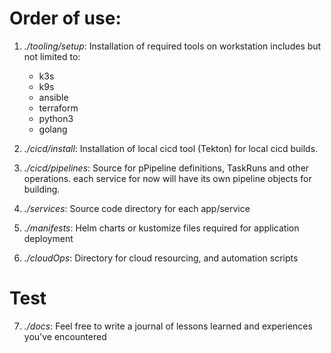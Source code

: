 # Order of use:

1. *./tooling/setup*:         Installation of required tools on workstation includes but not limited to:
    -   k3s
    -   k9s
    -   ansible
    -   terraform
    -   python3
    -   golang



2. *./cicd/install*:          Installation of local cicd tool (Tekton) for local cicd builds.


3. *./cicd/pipelines*:        Source for pPipeline definitions, TaskRuns and other operations.
                              each service for now will have its own pipeline objects for building.

4. *./services*:              Source code directory for each app/service


5. *./manifests*:             Helm charts or kustomize files required for application deployment


6. *./cloudOps*:              Directory for cloud resourcing, and automation scripts

# Test
7. *./docs*:                  Feel free to write a journal of lessons learned and experiences you've encountered

